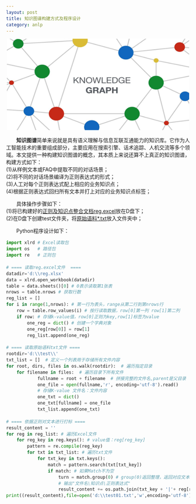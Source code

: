 ```yaml
---
layout: post
title: 知识图谱构建方式及程序设计
category: anlp
---
```


<div align="center">
<img width="500" height="250" src="https://raw.githubusercontent.com/carrylaw/IMG/master/img_nlp/sucai18.png" />
</div>

&emsp;&emsp;**知识图谱**简单来说就是具有语义理解与信息互联互通能力的知识库。它作为人工智能技术的重要组成部分，主要应用在搜索引擎、话术追踪、人机交流等多个领域。本文提供一种构建知识图谱的概念，其本质上来说还算不上真正的知识图谱，构建方式如下：            
(1)从样例文本或FAQ中提取不同的对话场景；         
(2)将不同的对话场景编译为正则表达式的形式；    
(3)人工对每个正则表达式配上相应的业务知识点；        
(4)根据正则表达式回扫所有文本并打上对应的业务知识点标签；    
                 
&emsp;&emsp;具体操作步骤如下：           
(1)将已构建好的[正则及知识点整合文档reg.excel](https://github.com/carrylaw/IMG/blob/master/reg.xlsx)放在D盘下；        
(2)在D盘下创建test文件夹，将[原始语料*.txt](https://github.com/carrylaw/IMG/tree/master/test)放入文件夹中；    

&emsp;&emsp;Python程序设计如下：     
``` python
import xlrd # Excel读取包
import os   # 路径包
import re   # 正则包

# ==== 读取reg.excel文件  ====
datadir='d:\\reg.xlsx'
data = xlrd.open_workbook(datadir)
table = data.sheets()[0] # 0表示读取第1张表
nrows = table.nrows # 获取行数
reg_list = []
for i in range(1,nrows): # 第一行为表头，range从第二行到第nrows行
    row = table.row_values(i) # 按行读取数据，row[0]第一列 row[1]第二列
    if row: # 存储k-value值，row[0]正则为key,row[1]标签为value
        one_reg = dict() # 创建一个字典对象
        one_reg[row[0]] = row[1]
        reg_list.append(one_reg)

# ==== 读取原始语料txt文件 ====
rootdir='d:\\test\\'
txt_list = []  # 定义一个列表用于存储所有文件内容
for root, dirs, files in os.walk(rootdir):  # 遍历指定目录
    for filename in files:  # 遍历目录下所有文件
            fullname = root + filename  # 拼接完整的文件名,parent是父目录
            one_file = open(fullname,'r', encoding='utf-8').read()
            # 存储K-value 文件名：文件内容
            one_txt = dict()  
            one_txt[fullname] = one_file  
            txt_list.append(one_txt)

# ==== 依据正则对文本进行打标 ====
result_content = ''
for reg in reg_list: # 遍历Excel文件
    for reg_key in reg.keys(): # value值：reg[reg_key]
        pattern = re.compile(reg_key)
        for txt in txt_list: # 遍历txt文件
            for txt_key in txt.keys():
                match = pattern.search(txt[txt_key])
                if match: # 如果Match不为空
                    turn = match.group(0) # group(0)返回整理，返回对应文本内容
                    # 输出"文件名\知识点\正则表达式"
                    result_content += os.path.join(txt_key + '|'+ reg[reg_key] + '|'+ reg_key + '|' + turn + '\n')
print((result_content),file=open('d:\\test01.txt','w',encoding='utf-8')) # 将结果打印到txt中
```   



  